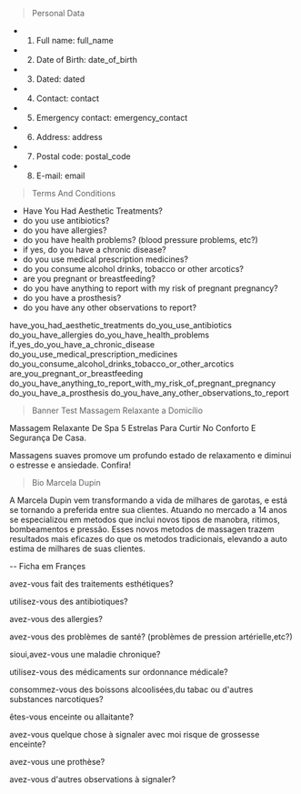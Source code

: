 > Personal Data

- 1) Full name: full_name
- 2) Date of Birth: date_of_birth
- 3) Dated: dated
- 4) Contact: contact
- 5) Emergency contact: emergency_contact
- 6) Address: address
- 7) Postal code: postal_code
- 8) E-mail: email

> Terms And Conditions

- Have You Had Aesthetic Treatments?
- do you use antibiotics?
- do you have allergies?
- do you have health problems? (blood pressure problems, etc?)
- if yes, do you have a chronic disease?
- do you use medical prescription medicines?
- do you consume alcohol drinks, tobacco or other arcotics?
- are you pregnant or breastfeeding?
- do you have anything to report with my risk of pregnant pregnancy?
- do you have a prosthesis?
- do you have any other observations to report?

have_you_had_aesthetic_treatments
do_you_use_antibiotics
do_you_have_allergies
do_you_have_health_problems 
if_yes_do_you_have_a_chronic_disease
do_you_use_medical_prescription_medicines
do_you_consume_alcohol_drinks_tobacco_or_other_arcotics
are_you_pregnant_or_breastfeeding
do_you_have_anything_to_report_with_my_risk_of_pregnant_pregnancy
do_you_have_a_prosthesis
do_you_have_any_other_observations_to_report

> Banner Test
Massagem Relaxante a Domicílio

Massagem Relaxante De Spa 5 Estrelas Para Curtir No Conforto E Segurança De Casa. 

Massagens suaves promove um profundo estado de relaxamento e diminui o estresse e ansiedade. Confira! 

> Bio Marcela Dupin 

A Marcela Dupin vem transformando a vida de milhares de garotas, e está se tornando a preferida entre sua clientes. Atuando no mercado a 14 anos se especializou em metodos que inclui novos tipos de manobra, ritimos, bombeamentos e pressão. 
Esses novos metodos de massagen trazem resultados mais eficazes do que os metodos tradicionais, elevando a auto estima de milhares de suas clientes.

-- Ficha em Françes 

avez-vous fait des traitements esthétiques? 

utilisez-vous des antibiotiques?

avez-vous des allergies? 

avez-vous des problèmes de santé?
(problèmes de pression artérielle,etc?)

sioui,avez-vous une maladie chronique?

utilisez-vous des médicaments sur ordonnance médicale?

consommez-vous des boissons alcoolisées,du tabac
ou d'autres substances narcotiques?

êtes-vous enceinte ou allaitante?

avez-vous quelque chose à signaler avec
moi risque de grossesse enceinte? 

avez-vous une prothèse? 

avez-vous d'autres observations à signaler?